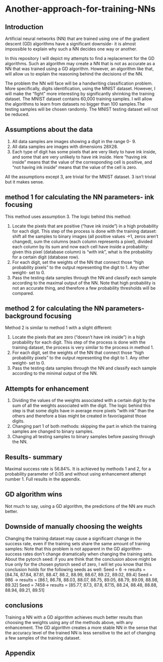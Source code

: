 # Another-approach-for-training-NNs

## Introduction

Artificial neural networks (NN) that are trained using one of the gradient descent (GD) algorithms have a significant downside- it is almost impossible to explain why such a NN decides one way or another.

In this repository I will depict my attempts to find a replacement for the GD algorithms. Such an algorithm may create a NN that is not as accurate as a NN that was trained using a GD algorithm. However, an algorithm like that, will allow us to explain the reasoning behind the decisions of the NN.

The problem the NN will face will be a handwriting classification problem. More specifically, digits identification, using the MNIST dataset. However, I will make the “fight” more interesting by significantly shrinking the training dataset. The MNIST dataset contains 60,000 training samples. I will allow the algorithms to learn from datasets no bigger than 100 samples.The testing samples will be chosen randomly. The MNIST testing dataset will not be reduced.

## Assumptions about the data

1. All data samples are images showing a digit in the range 0- 9.
2. All data samples are images with dimensions 28X28.
3. Each type of digit has some pixels that are very likely to have ink inside, and some that are very unlikely to have ink inside. Here “having ink inside” means that the value of the corresponding cell is positive, and “not having ink inside” means that the value of the cell is zero.

All the assumptions except 3, are trivial for the MNIST dataset. 3 isn’t trivial but it makes sense. 

## method 1 for calculating the NN parameters- ink focusing

This method uses assumption 3. The logic behind this method:
1. Locate the pixels that are positive (“have ink inside”) in a high probability for each digit. This step of the process is done with the training dataset: shift all the samples to binary images (all positive values ->1, zeros aren’t changed), sum the columns (each column represents a pixel), divided each column by its sum and now each cell have inside a probability: given this pixel (database column) is “with ink”, what is the probability for a certain digit (database row).
2. For each digit, set the weights of the NN that connect those “high probability pixels” to the output representing the digit to 1. Any other weight- set to 0.
3. Pass the testing data samples through the NN and classify each sample according to the maximal output of the NN.
Note that high probability is not an accurate thing, and therefore a few probability thresholds will be compared.





## method 2 for calculating the NN parameters- background focusing

Method 2 is similar to method 1 with a slight different:
1. Locate the pixels that are zero (“doesn’t have ink inside”) in a high probability for each digit. This step of the process is done with the training dataset, the process is very similar to the process in method 1.
2. For each digit, set the weights of the NN that connect those “high probability pixels” to the output representing the digit to 1. Any other weight- set to 0.
3. Pass the testing data samples through the NN and classify each sample according to the minimal output of the NN.

## Attempts for enhancement

1. Dividing the values of the weights associated with a certain digit by the sum of all the weights associated with the digit. The logic behind this step is that some digits have in average more pixels “with ink” than the others and therefore a bias might be created in favor/against those digits.
2. Changing part 1 of both methods: skipping the part in which the training samples are changed to binary samples.
3. Changing all testing samples to binary samples before passing through the NN.

## Results- summary

Maximal success rate is 56.84%. It is achieved by methods 1 and 2, for a probability parameter of 0.05 and without using enhancement attempt number 1. Full results in the appendix.

## GD algorithm wins 
Not much to say, using a GD algorithm, the predictions of the NN are much better.

## Downside of manually choosing the weights 
Changing the training dataset may cause a significant change in the success rate, even if the training sets share the same amount of training samples:
Note that this problem is not apparent in the GD algorithm- success rates don't change dramatically when changing the training sets. 
About the pytorch seed:
if you are think that the conclusion above might be true only for the chosen pytorch seed of zero, I will let you know that this conclusion holds for the following seeds as well:
Seed = 6 -> results = [84.74, 87.84, 87.81, 88.47, 88.2, 88.99, 88.67, 89.22, 89.02, 89.4]
Seed = 986 -> results = [86.1, 86.78, 88.03, 88.07, 88.75, 89.05, 88.79, 89.09, 88.98, 89.32]
Seed = 7458-> results = [85.77, 87.3, 87.8, 87.15, 88.24, 88.48, 88.88, 88.94, 89.21, 89.51]


## conclusions
Training a NN with a GD algorithm achieves much better results than choosing the weights using any of the methods above, with any enhancement. The GD algorithm creates a more stable NN in the sense that the accuracy level of the trained NN is less sensitive to the act of changing a few samples of the training dataset.

## Appendix

